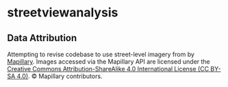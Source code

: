 # streetviewanalysis

## Data Attribution

Attempting to revise codebase to use street-level imagery from by [Mapillary](https://www.mapillary.com/). Images accessed via the Mapillary API are licensed under the [Creative Commons Attribution-ShareAlike 4.0 International License (CC BY-SA 4.0)](https://creativecommons.org/licenses/by-sa/4.0/). © Mapillary contributors.
